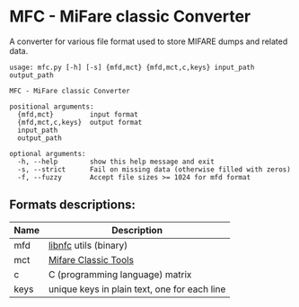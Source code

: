 # MFC - MiFare classic Converter

A converter for various file format used to store MIFARE dumps and related data.

	usage: mfc.py [-h] [-s] {mfd,mct} {mfd,mct,c,keys} input_path output_path

	MFC - MiFare classic Converter

	positional arguments:
	  {mfd,mct}         input format
	  {mfd,mct,c,keys}  output format
	  input_path
	  output_path

	optional arguments:
	  -h, --help        show this help message and exit
	  -s, --strict      Fail on missing data (otherwise filled with zeros)
	  -f, --fuzzy       Accept file sizes >= 1024 for mfd format

## Formats descriptions:

| Name | Description |
| ---- | ----------- |
| mfd | [libnfc](https://github.com/nfc-tools/libnfc) utils (binary) |
| mct | [Mifare Classic Tools](https://github.com/ikarus23/MifareClassicTool) |
| c | C (programming language) matrix |
| keys | unique keys in plain text, one for each line |
